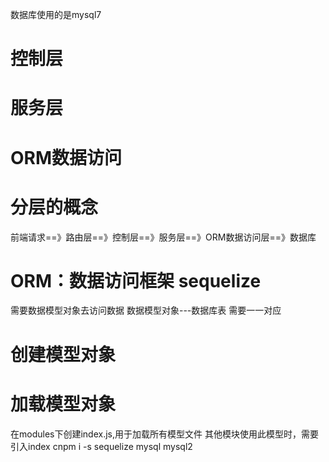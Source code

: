数据库使用的是mysql7
# 控制层
# 服务层
# ORM数据访问

# 分层的概念
前端请求==》路由层==》控制层==》服务层==》ORM数据访问层==》数据库
# ORM：数据访问框架 sequelize
需要数据模型对象去访问数据
数据模型对象---数据库表  需要一一对应


# 创建模型对象
# 加载模型对象
在modules下创建index.js,用于加载所有模型文件
其他模块使用此模型时，需要引入index
cnpm i  -s sequelize mysql mysql2
